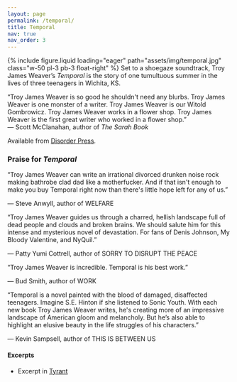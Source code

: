 ```yaml
---
layout: page
permalink: /temporal/
title: Temporal
nav: true
nav_order: 3
---
```


{% include figure.liquid loading="eager" path="assets/img/temporal.jpg" class="w-50 pl-3 pb-3 float-right" %}
Set to a shoegaze soundtrack, Troy James Weaver’s _Temporal_ is the story of one tumultuous summer in the lives of three teenagers in Wichita, KS.

<p class="lead">“Troy James Weaver is so good he shouldn't need any blurbs. Troy James Weaver is one monster of a writer. Troy James Weaver is our Witold Gombrowicz. Troy James Weaver works in a flower shop. Troy James Weaver is the first great writer who worked in a flower shop.”<br />— Scott McClanahan, author of <em>The Sarah Book</em></p>

Available from [Disorder Press](https://disorderpress.com/store/temporalanovel).

### Praise for _Temporal_

“Troy James Weaver can write an irrational divorced drunken noise rock making bathrobe clad dad like a motherfucker. And if that isn't enough to make you buy Temporal right now than there's little hope left for any of us.”

— Steve Anwyll, author of WELFARE

“Troy James Weaver guides us through a charred, hellish landscape full of dead people and clouds and broken brains. We should salute him for this intense and mysterious novel of devastation. For fans of Denis Johnson, My Bloody Valentine, and NyQuil.”

— Patty Yumi Cottrell, author of SORRY TO DISRUPT THE PEACE

“Troy James Weaver is incredible. Temporal is his best work.”

— Bud Smith, author of WORK

“Temporal is a novel painted with the blood of damaged, disaffected teenagers. Imagine S.E. Hinton if she listened to Sonic Youth. With each new book Troy James Weaver writes, he's creating more of an impressive landscape of American gloom and melancholy. But he’s also able to highlight an elusive beauty in the life struggles of his characters.”

— Kevin Sampsell, author of THIS IS BETWEEN US

<p class="clearfix"></p>

#### Excerpts

- Excerpt in [Tyrant](https://magazine.nytyrant.com/excerpt-of-temporal-troy-james-weaver/)

<!-- - Excerpt in [Misery Tourism](https://www.miserytourism.com/7-short-liver-mush-poems/)
- Excerpt in [Neutral Spaces Magazine](https://neutralspaces.co/magazine/two/irvin.html)
- Excerpt in [Apocalypse Confidential](https://apocalypse-confidential.com/2023/06/13/a-gun-from-montgunery/) -->

<!-- #### Interviews

- Interview on [The Lives of Writers](https://podcasts.apple.com/us/podcast/graham-irvin-guest-host-mike-nagel/id1535890216?i=1000558995925)
- Interview on [Writing the Rapids](https://podcasts.apple.com/us/podcast/liver-mush-with-graham-irvin/id1348303650?i=1000555876818)
- Interview on [Left The Hose On](https://podcasters.spotify.com/pod/show/franco-romero1/episodes/Not-Going-Home--with-Graham-Irvin-e12f9as)
- Interview on [Textual Healing](https://podcasts.apple.com/us/podcast/a-little-more-magic-a-little-more-liver/id1531379844?i=1000566090108)
- Interview with Crow Jonah Norlander in [Hobart](https://www.hobartpulp.com/web_features/maybe-then-i-ll-be-cured-an-interview-with-graham-irvin)
- Interview with Blake Middleton in [Vol. 1 Brooklyn](https://vol1brooklyn.com/2021/11/08/they-put-a-gun-in-my-face-about-poetry-the-liver-mush-interview-with-graham-irvin/)

#### Reviews

- Review by Lucas Restivo in [Misery Tourism](https://www.miserytourism.com/review-of-graham-irvins-liver-mush-by-some-guy/)
- Review by Scott Manley Hadley in [Triumph of the Now](https://triumphofthenow.com/2022/10/24/poetry-month-liver-mush-by-graham-irvin/) -->
